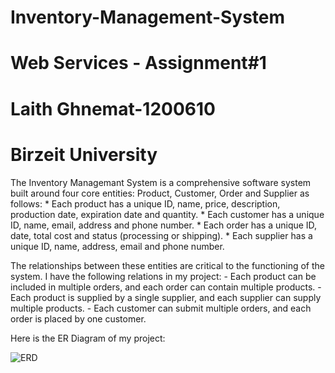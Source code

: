 # Inventory-Management-System
# Web Services - Assignment#1
# Laith Ghnemat-1200610
# Birzeit University

The Inventory Managemant System is a comprehensive software system built around four core entities: Product, Customer, Order and Supplier as follows:
    * Each product has a unique ID, name, price, description, production date, expiration date and quantity.
    * Each customer has a unique ID, name, email, address and phone number.
    * Each order has a unique ID, date, total cost and status (processing or shipping).
    * Each supplier has a unique ID, name, address, email and phone number.

The relationships between these entities are critical to the functioning of the system. I have the following relations in my project:
    - Each product can be included in multiple orders, and each order can contain multiple products.
    - Each product is supplied by a single supplier, and each supplier can supply multiple products.
    - Each customer can submit multiple orders, and each order is placed by one customer.

Here is the ER Diagram of my project:

![ERD](https://github.com/LaithGhnemat12302/Inventory-Management-System/assets/134155389/d211d8e2-2c49-40e5-9234-242dd91235eb)




